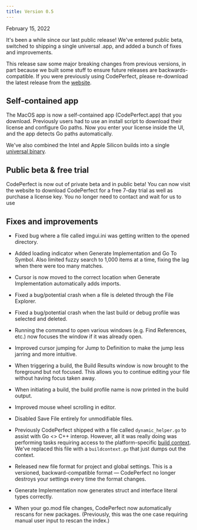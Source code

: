 ```yaml
---
title: Version 0.5
---
```


February 15, 2022

It's been a while since our last public release! We've entered public beta,
switched to shipping a single universal .app, and added a bunch of fixes and
improvements.

This release saw some major breaking changes from previous versions, in part
because we built some stuff to ensure future releases are backwards-compatible.
If you were previously using CodePerfect, please re-download the latest release
from the [website](https://codeperfect95.com/download).

## Self-contained app

The MacOS app is now a self-contained app (CodePerfect.app) that you download.
Previously users had to use an install script to download their license and
configure Go paths. Now you enter your license inside the UI, and the app
detects Go paths automatically.

We've also combined the Intel and Apple Silicon builds into a single
[universal binary](https://developer.apple.com/documentation/apple-silicon/building-a-universal-macos-binary).

## Public beta &amp; free trial

CodePerfect is now out of private beta and in public beta! You can now visit the
website to download CodePerfect for a free 7-day trial as well as purchase a
license key. You no longer need to contact and wait for us to use

## Fixes and improvements

- Fixed bug where a file called imgui.ini was getting written to the opened
  directory.

- Added loading indicator when Generate Implementation and Go To Symbol. Also
  limited fuzzy search to 1,000 items at a time, fixing the lag when there were
  too many matches.

- Cursor is now moved to the correct location when Generate Implementation
  automatically adds imports.

- Fixed a bug/potential crash when a file is deleted through the File Explorer.

- Fixed a bug/potential crash when the last build or debug profile was selected
  and deleted.

- Running the command to open various windows (e.g. Find References, etc.) now
  focuses the window if it was already open.

- Improved cursor jumping for Jump to Definition to make the jump less jarring
  and more intuitive.

- When triggering a build, the Build Results window is now brought to the
  foreground but not focused. This allows you to continue editing your file
  without having focus taken away.

- When initiating a build, the build profile name is now printed in the build
  output.

- Improved mouse wheel scrolling in editor.

- Disabled Save File entirely for unmodifiable files.

- Previously CodePerfect shipped with a file called `dynamic_helper.go` to
  assist with Go &lt;&gt; C++ interop. However, all it was really doing was
  performing tasks requiring access to the platform-specific
  [build context](https://pkg.go.dev/go/build#Context). We've replaced this file
  with a `buildcontext.go` that just dumps out the context.

- Released new file format for project and global settings. This is a versioned,
  backward-compatible format &mdash; CodePerfect no longer destroys your
  settings every time the format changes.

- Generate Implementation now generates struct and interface literal types
  correctly.

- When your go.mod file changes, CodePerfect now automatically rescans for new
  packages. (Previously, this was the one case requiring manual user input to
  rescan the index.)
